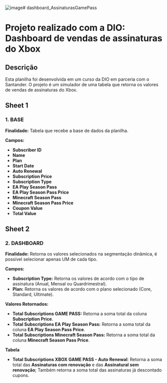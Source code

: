 ![image](https://github.com/user-attachments/assets/a7cfef60-97f9-496f-9241-90badcc07f05)# dashboard_AssinaturasGamePass

# Projeto realizado com a DIO: Dashboard de vendas de assinaturas do Xbox

## Descrição
Esta planilha foi desenvolvida em um curso da DIO em parceria com o Santander. O projeto é um simulador de uma tabela que retorna os valores de vendas de assinaturas do Xbox.
 
## Sheet 1

### 1. BASE
**Finalidade:** Tabela que recebe a base de dados da planilha.

**Campos:**
- **Subscriber ID**
- **Name**
- **Plan**
- **Start Date**
- **Auto Renewal** 
- **Subscription Price** 
- **Subscription Type** 
- **EA Play Season Pass** 
- **EA Play Season Pass Price** 
- **Minecraft Season Pass** 
- **Minecraft Season Pass Price**
- **Coupon Value**
- **Total Value**

## Sheet 2

### 2. DASHBOARD
**Finalidade:** Retorna os valores selecionados na segmentação dinâmica, é possível selecionar apenas UM de cada tipo.

**Campos:**
- **Subscription Type:** Retorna os valores de acordo com o tipo de assinatura (Anual, Mensal ou Quardrimestral).
- **Plan:** Retorna os valores de acordo com o plano selecionado (Core, Standard, Ultimate).

**Valores Retornados:**
- **Total Subscriptions GAME PASS:** Retorna a soma total da coluna **Subscription Price**.
- **Total Subscriptions EA Play Season Pass:** Retorna a soma total da coluna **EA Play Season Pass Price**.
- **Total Subscriptions Minecraft Season Pass:** Retorna a soma total da coluna **Minecraft Season Pass Price**.

**Tabela**
- **Total Subscriptions XBOX GAME PASS - Auto Renewal**: Retorna a soma total das **Assinaturas com renovação** e das **Assinatural sem renovação**; Também retorna a soma total das assinaturas já descontado cupons.
